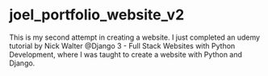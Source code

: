 # joel_portfolio_website_v2

This is my second attempt in creating a website. I just completed an udemy tutorial by Nick Walter @Django 3 - Full Stack Websites with Python Development, where I was taught to
create a website with Python and Django.
